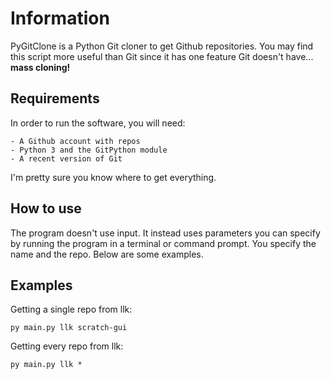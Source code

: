 # Information
PyGitClone is a Python Git cloner to get Github repositories. You may find this script more useful than Git 
since it has one feature Git doesn't have... __mass cloning!__

## Requirements
In order to run the software, you will need:
          
```
- A Github account with repos
- Python 3 and the GitPython module
- A recent version of Git
```

I'm pretty sure you know where to get everything.

## How to use
The program doesn't use input. It instead uses parameters you can specify by running the program in a terminal or command prompt.
You specify the name and the repo. Below are some examples.

## Examples

Getting a single repo from llk:
```
py main.py llk scratch-gui
```
Getting every repo from llk:
```
py main.py llk *
```
